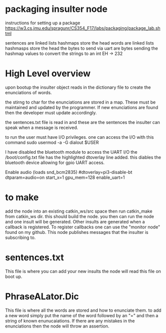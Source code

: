 # packaging insulter node
instructions for setting up a package
https://w3.cs.jmu.edu/spragunr/CS354_F17/labs/packaging/package_lab.shtml


sentences are linked lists hashmaps store the head
words are linked lists hashmasps store the head
 the bytes to send via uart are bytes sending the hashmap values to convert the strings to an int
 EH -> 232

# High Level overview
upon bootup the insulter object reads in the dictionary file to create the enunciations of words.

the stirng to char for the enunciations are stored in a map. These must be maintained and updated by the programmer. If new enunciations are found then the developer must update accordingly.

the sentences.txt file is read in and these are the sentences the insulter can speak when a message is received.

to run the user must have I/O privileges. one can access the I/O with this command
sudo usermod -a -G dialout $USER

I have disabled the bluetooth module to access the UART I/O 
the /boot/config.txt file has the highlighted dtoverlay line added.
this diables the bluetooth device allowing for gpio UART access.

Enable audio (loads snd_bcm2835)
#dtoverlay=pi3-disable-bt
dtparam=audio=on
start_x=1
gpu_mem=128
enable_uart=1

# to make
 add the node into an existing catkin_ws/src space then run catkin_make from catkin_ws dir.
 this should build the node. you then can run the node and one insult will be generated. Other insults are generated when a callback is registered. To register callbacks one can use the "monitor node" found on my github. This node publishes messages that the insulter is subscribing to.

 # sentences.txt
 This file is where you can add your new insults the node will read this file on boot up. 
 
# PhraseALator.Dic
This file is where all the words are stored and how to enunciate them. to add a new word simply put the name of the word followed by an "=" and then a string of known enunucaiations. If there are any mistakes in the enunciations then the node will throw an assertion.
